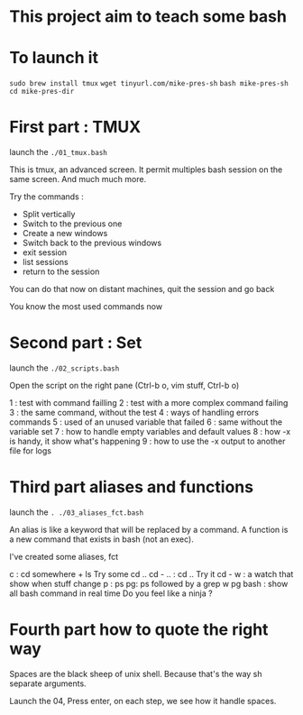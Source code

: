 # This project aim to teach some bash



# To launch it
`sudo brew install tmux`
`wget tinyurl.com/mike-pres-sh`
`bash mike-pres-sh`
`cd mike-pres-dir`

# First part : TMUX

launch the `./01_tmux.bash`

This is tmux, an advanced screen. It permit multiples bash session on the same screen.
And much much more.


Try the commands :
- Split vertically
- Switch to the previous one
- Create a new windows
- Switch back to the previous windows
- exit session
- list sessions
- return to the session


You can do that now on distant machines, quit the session and go back

You know the most used commands now

# Second part : Set

launch the `./02_scripts.bash`

Open the script on the right pane (Ctrl-b o, vim stuff, Ctrl-b o)

1 : test with command failling
2 : test with a more complex command failing
3 : the same command, without the test
4 : ways of handling errors commands
5 : used of an unused variable that failed
6 : same without the variable set
7 : how to handle empty variables and default values
8 : how -x is handy, it show what's happening
9 : how to use the -x output to another file for logs

# Third part aliases and functions

launch the `. ./03_aliases_fct.bash`


An alias is like a keyword that will be replaced by a command.
A function is a new command that exists in bash (not an exec).


I've created some aliases, fct

c : cd somewhere + ls
Try some cd ..
cd -
.. : cd ..
Try it
cd -
w : a watch that show when stuff change
p : ps
pg: ps followed by a grep
w pg bash : show all bash command in real time
Do you feel like a ninja ?


# Fourth part how to quote the right way

Spaces are the black sheep of unix shell. Because that's the way sh separate arguments.

Launch the 04,
Press enter, on each step, we see how it handle spaces.









